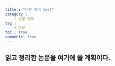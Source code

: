 ```yaml
---
title : "논문 정리 test"
category :
    - 논문 정리
tag :
    - 논문
toc : true
comments: true
---
```


## 읽고 정리한 논문을 여기에 쓸 계획이다.